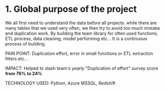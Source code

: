 # 1. Global purpose of the project

We all first need to understand the data before all projects. while there are many 
tables that we used very often, we then try to avoid too much mistake and duplication 
work. By building the team library for often used functions, ETL process, data cleaning, 
model performing etc... It is a continuous process of building.

PAIN POINT: Duplication effort, error in small functions or ETL extraction filters etc...

IMPACT: Helped to slash team's yearly "Duplication of effort" survey score **from 76% to 24%**

TECHNOLOGY USED: Python, Azure MSSQL, Redshift


